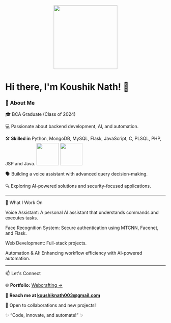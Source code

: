 <div align="center">
  <img height="200" src="https://media.giphy.com/media/M9gbBd9nbDrOTu1Mqx/giphy.gif"  />
</div>

# Hi there, I'm Koushik Nath! 👋

### 🚀 **About Me**

🎓 BCA Graduate (Class of 2024)

💻 Passionate about backend development, AI, and automation.

🛠️ **Skilled in** Python, MongoDB, MySQL, Flask, JavaScript, C, PLSQL, PHP, JSP and Java.
<img height="70" src="https://media0.giphy.com/media/v1.Y2lkPTc5MGI3NjExem94eDJxZng1dzRtdjdpbzAxengycjcxNDByanc5YTNsMzk3d2ZlMSZlcD12MV9pbnRlcm5hbF9naWZfYnlfaWQmY3Q9Zw/KAq5w47R9rmTuvWOWa/giphy.gif" />
<img height="70" src="https://media3.giphy.com/media/v1.Y2lkPTc5MGI3NjExN2Y1aG1rOG52cHF1bGN4ZTNpZGFha3NxY3RyZG8xa29id2kwdmFpdCZlcD12MV9pbnRlcm5hbF9naWZfYnlfaWQmY3Q9cw/tAjb5pyCEBhEb8jWxC/giphy.gif" />

🗣️ Building a voice assistant with advanced query decision-making.

🔍 Exploring AI-powered solutions and security-focused applications.

---

🔧 What I Work On

Voice Assistant: A personal AI assistant that understands commands and executes tasks.

Face Recognition System: Secure authentication using MTCNN, Facenet, and Flask.

Web Development: Full-stack projects.

Automation & AI: Enhancing workflow efficiency with AI-powered automation.

---

📫 Let's Connect

🌐 **Portfolio:** [Webcrafting ->](https://webcrafting.infy.uk/)

📩 **Reach me at koushiknath003@gmail.com**

💬 Open to collaborations and new projects!

✨ “Code, innovate, and automate!” ✨

